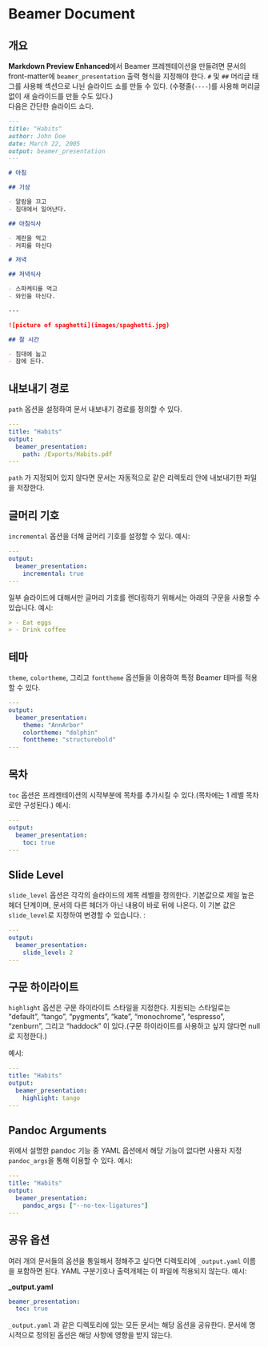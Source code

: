 # Beamer Document

## 개요

**Markdown Preview Enhanced**에서 Beamer 프레젠테이션을 만들려면 문서의 front-matter에 `beamer_presentation` 출력 형식을 지정해야 한다.
`#` 및 `##` 머리글 태그를 사용해 섹션으로 나뉜 슬라이드 쇼를 만들 수 있다. (수평줄(`----`)를 사용해 머리글 없이 새 슬라이드를 만들 수도 있다.)  
다음은 간단한 슬라이드 쇼다.

```markdown
---
title: "Habits"
author: John Doe
date: March 22, 2005
output: beamer_presentation
---

# 아침

## 기상

- 알람을 끄고
- 침대에서 일어난다.

## 아침식사

- 계란을 먹고
- 커피를 마신다

# 저녁

## 저녁식사

- 스파케티를 먹고
- 와인을 마신다.

---

![picture of spaghetti](images/spaghetti.jpg)

## 잘 시간

- 침대에 눕고
- 잠에 든다.
```

## 내보내기 경로

`path` 옵션을 설정하여 문서 내보내기 경로를 정의할 수 있다.

```yaml
---
title: "Habits"
output:
  beamer_presentation:
    path: /Exports/Habits.pdf
---

```

`path` 가 지정되어 있지 않다면 문서는 자동적으로 같은 리렉토리 안에 내보내기한 파일을 저장한다.

## 글머리 기호

`incremental` 옵션을 더해 글머리 기호를 설정할 수 있다. 예시:

```yaml
---
output:
  beamer_presentation:
    incremental: true
---

```

일부 슬라이드에 대해서만 글머리 기호를 렌더링하기 위해서는 아래의 구문을 사용할 수 있습니다. 예시:

```markdown
> - Eat eggs
> - Drink coffee
```

## 테마

`theme`, `colortheme`, 그리고 `fonttheme` 옵션들을 이용하여 특정 Beamer 테마를 적용할 수 있다.

```yaml
---
output:
  beamer_presentation:
    theme: "AnnArbor"
    colortheme: "dolphin"
    fonttheme: "structurebold"
---

```

## 목차

`toc` 옵션은 프레젠테이션의 시작부분에 목차를 추가시킬 수 있다.(목차에는 1 레벨 목차로만 구성된다.) 예시:

```yaml
---
output:
  beamer_presentation:
    toc: true
---

```

## Slide Level

`slide_level` 옵션은 각각의 슬라이드의 제목 레벨을 정의한다. 기본값으로 제일 높은 헤더 단계이며, 문서의 다른 헤더가 아닌 내용이 바로 뒤에 나온다. 이 기본 값은 `slide_level`로 지정하여 변경할 수 있습니다. :

```yaml
---
output:
  beamer_presentation:
    slide_level: 2
---

```

## 구문 하이라이트

`highlight` 옵션은 구문 하이라이트 스타일을 지정한다. 지원되는 스타일로는 “default”, “tango”, “pygments”, “kate”, “monochrome”, “espresso”, “zenburn”, 그리고 “haddock” 이 있다.(구문 하이라이트를 사용하고 싶지 않다면 null 로 지정한다.)

예시:

```yaml
---
title: "Habits"
output:
  beamer_presentation:
    highlight: tango
---

```

## Pandoc Arguments

위에서 설명한 pandoc 기능 중 YAML 옵션에서 해당 기능이 없다면 사용자 지정 `pandoc_args`을 통해 이용할 수 있다. 예시:

```yaml
---
title: "Habits"
output:
  beamer_presentation:
    pandoc_args: ["--no-tex-ligatures"]
---

```

## 공유 옵션

여러 개의 문서들의 옵션을 통일해서 정해주고 싶다면 디렉토리에 `_output.yaml` 이름을 포함하면 된다. YAML 구분기호나 출력개체는 이 파일에 적용되지 않는다. 예시:

**\_output.yaml**

```yaml
beamer_presentation:
  toc: true
```

`_output.yaml` 과 같은 디렉토리에 있는 모든 문서는 해당 옵션을 공유한다. 문서에 명시적으로 정의된 옵션은 해당 사항에 영향을 받지 않는다.
